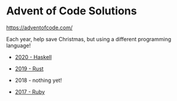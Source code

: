 # Advent of Code Solutions

https://adventofcode.com/

Each year, help save Christmas, but using a different programming language!

- [2020 - Haskell](/2020)

- [2019 - Rust](/2019)

- 2018 - nothing yet!

- [2017 - Ruby](/2017)

